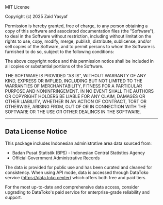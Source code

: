 MIT License

Copyright (c) 2025 Zaid Yasyaf

Permission is hereby granted, free of charge, to any person obtaining a copy
of this software and associated documentation files (the "Software"), to deal
in the Software without restriction, including without limitation the rights
to use, copy, modify, merge, publish, distribute, sublicense, and/or sell
copies of the Software, and to permit persons to whom the Software is
furnished to do so, subject to the following conditions:

The above copyright notice and this permission notice shall be included in all
copies or substantial portions of the Software.

THE SOFTWARE IS PROVIDED "AS IS", WITHOUT WARRANTY OF ANY KIND, EXPRESS OR
IMPLIED, INCLUDING BUT NOT LIMITED TO THE WARRANTIES OF MERCHANTABILITY,
FITNESS FOR A PARTICULAR PURPOSE AND NONINFRINGEMENT. IN NO EVENT SHALL THE
AUTHORS OR COPYRIGHT HOLDERS BE LIABLE FOR ANY CLAIM, DAMAGES OR OTHER
LIABILITY, WHETHER IN AN ACTION OF CONTRACT, TORT OR OTHERWISE, ARISING FROM,
OUT OF OR IN CONNECTION WITH THE SOFTWARE OR THE USE OR OTHER DEALINGS IN THE
SOFTWARE.

---

## Data License Notice

This package includes Indonesian administrative area data sourced from:
- Badan Pusat Statistik (BPS) - Indonesian Central Statistics Agency
- Official Government Administrative Records

The data is provided for public use and has been curated and cleaned for 
consistency. When using API mode, data is accessed through DataToko service
(https://data.toko.center) which offers both free and paid tiers.

For the most up-to-date and comprehensive data access, consider upgrading 
to DataToko's paid service for enterprise-grade reliability and support.